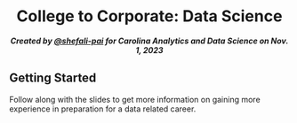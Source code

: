 <h1 align="center">College to Corporate: Data Science</h1>

<p align="center"><b><i>Created by <a href="https://github.com/shefali-pai">@shefali-pai</a> for Carolina Analytics and Data Science on Nov. 1, 2023</b></i></p>

## Getting Started

Follow along with the slides to get more information on gaining more experience in preparation for a data related career. 
